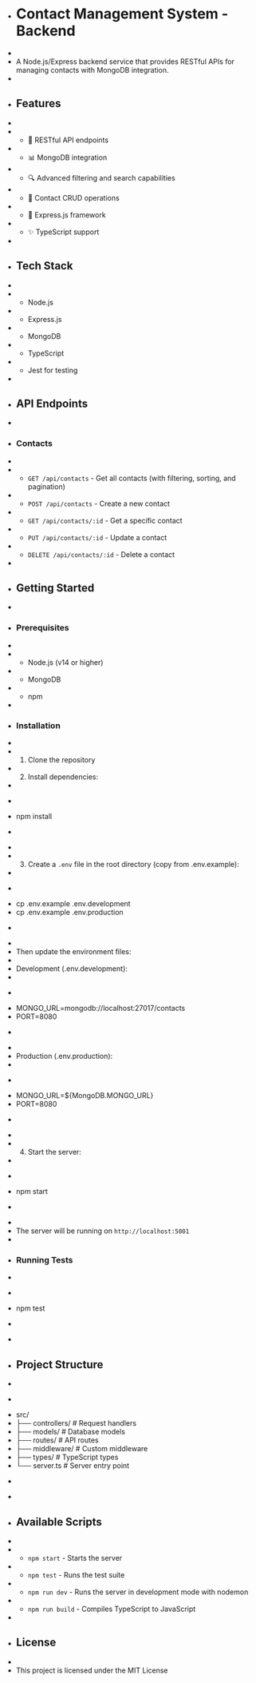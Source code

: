 + # Contact Management System - Backend
+ 
+ A Node.js/Express backend service that provides RESTful APIs for managing contacts with MongoDB integration.
+ 
+ ## Features
+ 
+ - 🔐 RESTful API endpoints
+ - 📊 MongoDB integration
+ - 🔍 Advanced filtering and search capabilities
+ - 📝 Contact CRUD operations
+ - 🚀 Express.js framework
+ - ✨ TypeScript support
+ 
+ ## Tech Stack
+ 
+ - Node.js
+ - Express.js
+ - MongoDB
+ - TypeScript
+ - Jest for testing
+ 
+ ## API Endpoints
+ 
+ ### Contacts
+ 
+ - `GET /api/contacts` - Get all contacts (with filtering, sorting, and pagination)
+ - `POST /api/contacts` - Create a new contact
+ - `GET /api/contacts/:id` - Get a specific contact
+ - `PUT /api/contacts/:id` - Update a contact
+ - `DELETE /api/contacts/:id` - Delete a contact
+ 
+ ## Getting Started
+ 
+ ### Prerequisites
+ 
+ - Node.js (v14 or higher)
+ - MongoDB
+ - npm
+ 
+ ### Installation
+ 
+ 1. Clone the repository
+ 2. Install dependencies:
+ 
+ ```
+ npm install
+ ```
+ 
+ 3. Create a `.env` file in the root directory (copy from .env.example):
+ 
+ ```bash
+ cp .env.example .env.development
+ cp .env.example .env.production
+ ```
+ 
+ Then update the environment files:
+ 
+ Development (.env.development):
+ 
+ ```
+ MONGO_URL=mongodb://localhost:27017/contacts
+ PORT=8080
+ ```
+ 
+ Production (.env.production):
+ 
+ ```
+ MONGO_URL=${MongoDB.MONGO_URL}
+ PORT=8080
+ ```
+ 
+ 4. Start the server:
+ 
+ ```
+ npm start
+ ```
+ 
+ The server will be running on `http://localhost:5001`
+ 
+ ### Running Tests
+ 
+ ```
+ npm test
+ ```
+ 
+ ## Project Structure
+ 
+ ```
+ src/
+ ├── controllers/    # Request handlers
+ ├── models/        # Database models
+ ├── routes/        # API routes
+ ├── middleware/    # Custom middleware
+ ├── types/         # TypeScript types
+ └── server.ts      # Server entry point
+ ```
+ 
+ ## Available Scripts
+ 
+ - `npm start` - Starts the server
+ - `npm test` - Runs the test suite
+ - `npm run dev` - Runs the server in development mode with nodemon
+ - `npm run build` - Compiles TypeScript to JavaScript
+ 
+ ## License
+ 
+ This project is licensed under the MIT License
